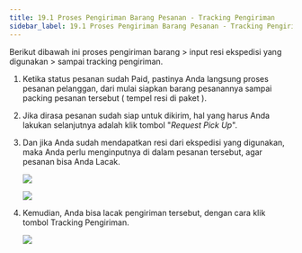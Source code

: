```yaml
---
title: 19.1 Proses Pengiriman Barang Pesanan - Tracking Pengiriman
sidebar_label: 19.1 Proses Pengiriman Barang Pesanan - Tracking Pengiriman
---
```

B﻿erikut dibawah ini proses pengiriman barang > input resi ekspedisi yang digunakan > sampai tracking pengiriman.

1. K﻿etika status pesanan sudah Paid, pastinya Anda langsung proses pesanan pelanggan, dari mulai siapkan barang pesanannya sampai packing pesanan tersebut ( tempel resi di paket ). 
2.  J﻿ika dirasa pesanan sudah siap untuk dikirim, hal yang harus Anda lakukan selanjutnya adalah klik tombol "*Request Pick Up*".
3. D﻿an jika Anda sudah mendapatkan resi dari ekspedisi yang digunakan, maka Anda perlu menginputnya di dalam pesanan tersebut, agar pesanan bisa Anda Lacak.

   ![](/img/19.1-inpur-resi-pengiriman.png)

   ![](/img/19.1-input-resi-simpan.png)
4. K﻿emudian, Anda bisa lacak pengiriman tersebut, dengan cara klik tombol Tracking Pengiriman.

   ![](/img/19.1-tracking-pengiriman.png)